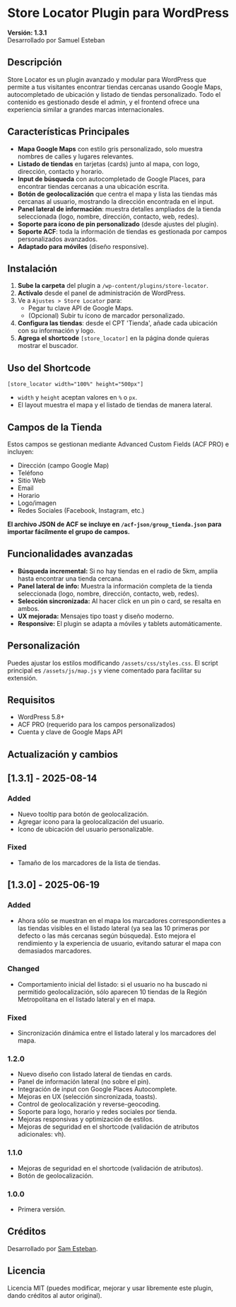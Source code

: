 # Store Locator Plugin para WordPress

**Versión: 1.3.1**  
Desarrollado por Samuel Esteban

## Descripción

Store Locator es un plugin avanzado y modular para WordPress que permite a tus visitantes encontrar tiendas cercanas usando Google Maps, autocompletado de ubicación y listado de tiendas personalizado. Todo el contenido es gestionado desde el admin, y el frontend ofrece una experiencia similar a grandes marcas internacionales.

## Características Principales

- **Mapa Google Maps** con estilo gris personalizado, solo muestra nombres de calles y lugares relevantes.
- **Listado de tiendas** en tarjetas (cards) junto al mapa, con logo, dirección, contacto y horario.
- **Input de búsqueda** con autocompletado de Google Places, para encontrar tiendas cercanas a una ubicación escrita.
- **Botón de geolocalización** que centra el mapa y lista las tiendas más cercanas al usuario, mostrando la dirección encontrada en el input.
- **Panel lateral de información**: muestra detalles ampliados de la tienda seleccionada (logo, nombre, dirección, contacto, web, redes).
- **Soporte para ícono de pin personalizado** (desde ajustes del plugin).
- **Soporte ACF**: toda la información de tiendas es gestionada por campos personalizados avanzados.
- **Adaptado para móviles** (diseño responsive).

## Instalación

1. **Sube la carpeta** del plugin a `/wp-content/plugins/store-locator`.
2. **Actívalo** desde el panel de administración de WordPress.
3. Ve a `Ajustes > Store Locator` para:
   - Pegar tu clave API de Google Maps.
   - (Opcional) Subir tu ícono de marcador personalizado.
4. **Configura las tiendas**: desde el CPT 'Tienda', añade cada ubicación con su información y logo.
5. **Agrega el shortcode** `[store_locator]` en la página donde quieras mostrar el buscador.

## Uso del Shortcode

```plaintext
[store_locator width="100%" height="500px"]
```

- `width` y `height` aceptan valores en `%` o `px`.
- El layout muestra el mapa y el listado de tiendas de manera lateral.

## Campos de la Tienda

Estos campos se gestionan mediante Advanced Custom Fields (ACF PRO) e incluyen:

- Dirección (campo Google Map)
- Teléfono
- Sitio Web
- Email
- Horario
- Logo/imagen
- Redes Sociales (Facebook, Instagram, etc.)

**El archivo JSON de ACF se incluye en `/acf-json/group_tienda.json` para importar fácilmente el grupo de campos.**

## Funcionalidades avanzadas

- **Búsqueda incremental:** Si no hay tiendas en el radio de 5km, amplía hasta encontrar una tienda cercana.
- **Panel lateral de info:** Muestra la información completa de la tienda seleccionada (logo, nombre, dirección, contacto, web, redes).
- **Selección sincronizada:** Al hacer click en un pin o card, se resalta en ambos.
- **UX mejorada:** Mensajes tipo toast y diseño moderno.
- **Responsive:** El plugin se adapta a móviles y tablets automáticamente.

## Personalización

Puedes ajustar los estilos modificando `/assets/css/styles.css`.
El script principal es `/assets/js/map.js` y viene comentado para facilitar su extensión.

## Requisitos

- WordPress 5.8+
- ACF PRO (requerido para los campos personalizados)
- Cuenta y clave de Google Maps API

## Actualización y cambios

## [1.3.1] - 2025-08-14

### Added

- Nuevo tooltip para botón de geolocalización.
- Agregar icono para la geolocalización del usuario.
- Icono de ubicación del usuario personalizable.

### Fixed

- Tamaño de los marcadores de la lista de tiendas.

## [1.3.0] - 2025-06-19

### Added

- Ahora sólo se muestran en el mapa los marcadores correspondientes a las tiendas visibles en el listado lateral (ya sea las 10 primeras por defecto o las más cercanas según búsqueda). Esto mejora el rendimiento y la experiencia de usuario, evitando saturar el mapa con demasiados marcadores.

### Changed

- Comportamiento inicial del listado: si el usuario no ha buscado ni permitido geolocalización, sólo aparecen 10 tiendas de la Región Metropolitana en el listado lateral y en el mapa.

### Fixed

- Sincronización dinámica entre el listado lateral y los marcadores del mapa.

### 1.2.0

- Nuevo diseño con listado lateral de tiendas en cards.
- Panel de información lateral (no sobre el pin).
- Integración de input con Google Places Autocomplete.
- Mejoras en UX (selección sincronizada, toasts).
- Control de geolocalización y reverse-geocoding.
- Soporte para logo, horario y redes sociales por tienda.
- Mejoras responsivas y optimización de estilos.
- Mejoras de seguridad en el shortcode (validación de atributos adicionales: vh).

### 1.1.0

- Mejoras de seguridad en el shortcode (validación de atributos).
- Botón de geolocalización.

### 1.0.0

- Primera versión.

## Créditos

Desarrollado por [Sam Esteban](https://samesteban.com/ "Sam Esteban").

## Licencia

Licencia MIT (puedes modificar, mejorar y usar libremente este plugin, dando créditos al autor original).
